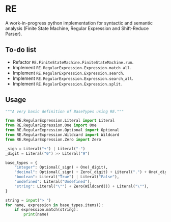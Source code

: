 # RE

A work-in-progress python implementation for syntactic and semantic analysis (Finite State Machine, Regular Expression and Shift-Reduce Parser).

## To-do list
* Refactor `RE.FiniteStateMachine.FiniteStateMachine.run`.
* Implement `RE.RegularExpression.Expression.match_all`.
* Implement `RE.RegularExpression.Expression.search`.
* Implement `RE.RegularExpression.Expression.search_all`.
* Implement `RE.RegularExpression.Expression.split`.

## Usage

```python
"""A very basic definition of BaseTypes using RE."""

from RE.RegularExpression.Literal import Literal
from RE.RegularExpression.One import One
from RE.RegularExpression.Optional import Optional
from RE.RegularExpression.Wildcard import Wildcard
from RE.RegularExpression.Zero import Zero

_sign = Literal("+") | Literal("-")
_digit = Literal("0") >> Literal("9")

base_types = {
    "integer": Optional(_sign) + One(_digit),
    "decimal": Optional(_sign) + Zero(_digit) + Literal(".") + One(_digit),
    "boolean": Literal("True") | Literal("False"),
    "undefined": Literal("Undefined"),
    "string": Literal("\"") + Zero(Wildcard()) + Literal("\""),
}

string = input("> ")
for name, expression in base_types.items():
    if expression.match(string):
        print(name)
```
